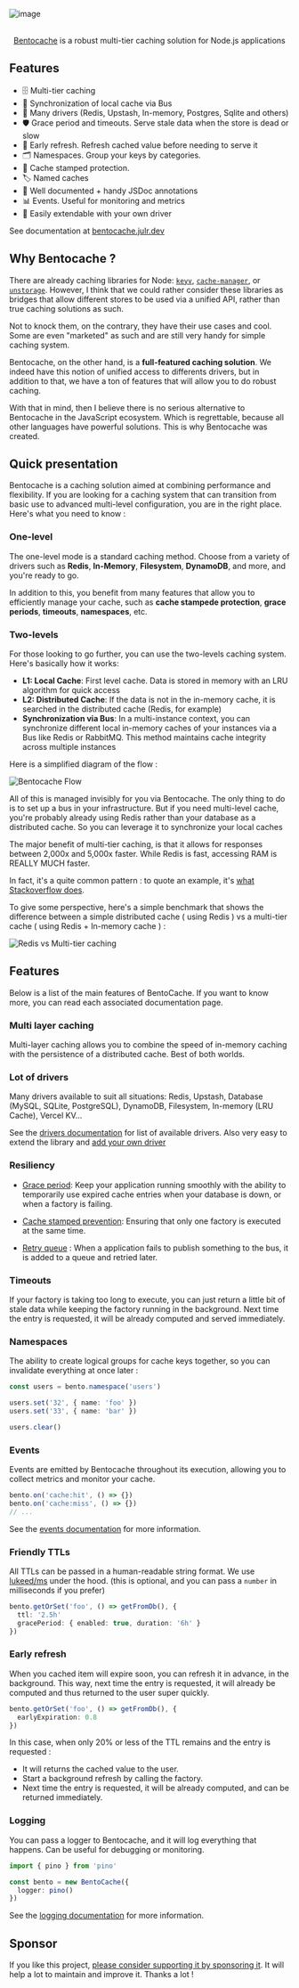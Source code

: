 ![image](https://github.com/Julien-R44/bentocache/assets/8337858/4aa1023f-7a4f-4d73-8400-05baafbc899a)

<p align="center">
  <br/>
  <a href="https://bentocache.julr.dev/">Bentocache</a> is a robust multi-tier caching solution for Node.js applications
  <br/>
</p>

## Features

- 🗄️ Multi-tier caching
- 🔄 Synchronization of local cache via Bus
- 🚀 Many drivers (Redis, Upstash, In-memory, Postgres, Sqlite and others)
- 🛡️ Grace period and timeouts. Serve stale data when the store is dead or slow
- 🔄 Early refresh. Refresh cached value before needing to serve it
- 🗂️ Namespaces. Group your keys by categories.
- 🛑 Cache stamped protection.
- 🏷️ Named caches
- 📖 Well documented + handy JSDoc annotations
- 📊 Events. Useful for monitoring and metrics
- 🧩 Easily extendable with your own driver

See documentation at [bentocache.julr.dev](https://bentocache.julr.dev/docs/introduction)

## Why Bentocache ? 

There are already caching libraries for Node: [`keyv`](https://keyv.org/), [`cache-manager`](https://github.com/node-cache-manager/node-cache-manager#readme), or [`unstorage`](https://unstorage.unjs.io/). However, I think that we could rather consider these libraries as bridges that allow different stores to be used via a unified API, rather than true caching solutions as such.

Not to knock them, on the contrary, they have their use cases and cool. Some are even "marketed" as such and are still very handy for simple caching system.

Bentocache, on the other hand, is a **full-featured caching solution**. We indeed have this notion of unified access to differents drivers, but in addition to that, we have a ton of features that will allow you to do robust caching.

With that in mind, then I believe there is no serious alternative to Bentocache in the JavaScript ecosystem. Which is regrettable, because all other languages have powerful solutions. This is why Bentocache was created.

## Quick presentation

Bentocache is a caching solution aimed at combining performance and flexibility. If you are looking for a caching system that can transition from basic use to advanced multi-level configuration, you are in the right place. Here's what you need to know :

### One-level

The one-level mode is a standard caching method. Choose from a variety of drivers such as **Redis**, **In-Memory**, **Filesystem**, **DynamoDB**, and more, and you're ready to go. 

In addition to this, you benefit from many features that allow you to efficiently manage your cache, such as **cache stampede protection**, **grace periods**, **timeouts**, **namespaces**, etc.

### Two-levels
For those looking to go further, you can use the two-levels caching system. Here's basically how it works:

- **L1: Local Cache**: First level cache. Data is stored in memory with an LRU algorithm for quick access
- **L2: Distributed Cache**: If the data is not in the in-memory cache, it is searched in the distributed cache (Redis, for example)
- **Synchronization via Bus**: In a multi-instance context, you can synchronize different local in-memory caches of your instances via a Bus like Redis or RabbitMQ. This method maintains cache integrity across multiple instances

Here is a simplified diagram of the flow :

![Bentocache Flow](./assets/bentocache_flow.png)

All of this is managed invisibly for you via Bentocache. The only thing to do is to set up a bus in your infrastructure. But if you need multi-level cache, you're probably already using Redis rather than your database as a distributed cache. So you can leverage it to synchronize your local caches

The major benefit of multi-tier caching, is that it allows for responses between 2,000x and 5,000x faster. While Redis is fast, accessing RAM is REALLY MUCH faster.

In fact, it's a quite common pattern : to quote an example, it's [what Stackoverflow does](https://nickcraver.com/blog/2019/08/06/stack-overflow-how-we-do-app-caching/#layers-of-cache-at-stack-overflow). 


To give some perspective, here's a simple benchmark that shows the difference between a simple distributed cache ( using Redis ) vs a multi-tier cache ( using Redis + In-memory cache ) :

![Redis vs Multi-tier caching](./assets/redis_vs_mtier.png) 

## Features

Below is a list of the main features of BentoCache. If you want to know more, you can read each associated documentation page.

### Multi layer caching

Multi-layer caching allows you to combine the speed of in-memory caching with the persistence of a distributed cache. Best of both worlds.

### Lot of drivers

Many drivers available to suit all situations: Redis, Upstash, Database (MySQL, SQLite, PostgreSQL), DynamoDB, Filesystem, In-memory (LRU Cache), Vercel KV...

See the [drivers documentation](https://bentocache.julr.dev/docs/cache-drivers) for list of available drivers. Also very easy to extend the library and [add your own driver](https://bentocache.julr.dev/docs/custom-cache-driver)

### Resiliency

- [Grace period](https://bentocache.julr.dev/docs/grace-periods): Keep your application running smoothly with the ability to temporarily use expired cache entries when your database is down, or when a factory is failing.

- [Cache stamped prevention](https://bentocache.julr.dev/docs/stampede-protection): Ensuring that only one factory is executed at the same time.

- [Retry queue](https://bentocache.julr.dev/docs/multi-tier#retry-queue-strategy) : When a application fails to publish something to the bus, it is added to a queue and retried later.

### Timeouts 

If your factory is taking too long to execute, you can just return a little bit of stale data while keeping the factory running in the background. Next time the entry is requested, it will be already computed and served immediately.

### Namespaces

The ability to create logical groups for cache keys together, so you can invalidate everything at once later :

```ts
const users = bento.namespace('users')

users.set('32', { name: 'foo' })
users.set('33', { name: 'bar' })

users.clear() 
```

### Events

Events are emitted by Bentocache throughout its execution, allowing you to collect metrics and monitor your cache.

```ts
bento.on('cache:hit', () => {})
bento.on('cache:miss', () => {})
// ...
```

See the [events documentation](https://bentocache.julr.dev/docs/events) for more information.

### Friendly TTLs

All TTLs can be passed in a human-readable string format. We use [lukeed/ms](https://github.com/lukeed/ms) under the hood. (this is optional, and you can pass a `number` in milliseconds if you prefer)

```ts
bento.getOrSet('foo', () => getFromDb(), {
  ttl: '2.5h'
  gracePeriod: { enabled: true, duration: '6h' }
})
```

### Early refresh

When you cached item will expire soon, you can refresh it in advance, in the background. This way, next time the entry is requested, it will already be computed and thus returned to the user super quickly.

```ts
bento.getOrSet('foo', () => getFromDb(), {
  earlyExpiration: 0.8
})
```

In this case, when only 20% or less of the TTL remains and the entry is requested : 

- It will returns the cached value to the user.
- Start a background refresh by calling the factory.
- Next time the entry is requested, it will be already computed, and can be returned immediately.

### Logging

You can pass a logger to Bentocache, and it will log everything that happens. Can be useful for debugging or monitoring.

```ts
import { pino } from 'pino'

const bento = new BentoCache({
  logger: pino()
})
```

See the [logging documentation](https://bentocache.julr.dev/docs/logging) for more information.

## Sponsor

If you like this project, [please consider supporting it by sponsoring it](https://github.com/sponsors/Julien-R44/). It will help a lot to maintain and improve it. Thanks a lot !
